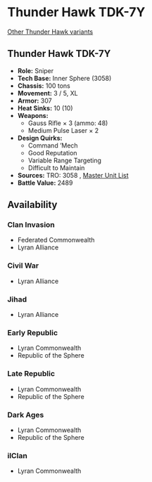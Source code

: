 # Thunder Hawk TDK-7Y 

[Other Thunder Hawk variants](../thunder_hawk.md) 

## Thunder Hawk TDK-7Y 

- **Role:** Sniper 
- **Tech Base:** Inner Sphere (3058) 
- **Chassis:** 100 tons 
- **Movement:** 3 / 5, XL 
- **Armor:** 307 
- **Heat Sinks:** 10 (10) 
- **Weapons:** 
  - Gauss Rifle × 3 (ammo: 48) 
  - Medium Pulse Laser × 2 
- **Design Quirks:** 
  - Command ’Mech 
  - Good Reputation 
  - Variable Range Targeting 
  - Difficult to Maintain 
- **Sources:** TRO: 3058 , [Master Unit List](http://masterunitlist.info/Unit/Details/3223) 
- **Battle Value:** 2489 

## Availability 

### Clan Invasion 

- Federated Commonwealth 
- Lyran Alliance 

### Civil War 

- Lyran Alliance 

### Jihad 

- Lyran Alliance 

### Early Republic 

- Lyran Commonwealth 
- Republic of the Sphere 

### Late Republic 

- Lyran Commonwealth 
- Republic of the Sphere 

### Dark Ages 

- Lyran Commonwealth 
- Republic of the Sphere 

### ilClan 

- Lyran Commonwealth 

